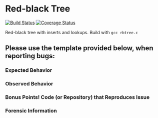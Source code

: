 # Red-black Tree
[![Build Status](https://travis-ci.org/montao/rbtree.svg?branch=master)](https://travis-ci.com/montao/rbtree) 
[![Coverage Status](https://coveralls.io/repos/github/montao/rbtree2/badge.svg?branch=master)](https://coveralls.io/github/montao/rbtree?branch=master)

Red-black tree with inserts and lookups.
Build with `gcc rbtree.c`

Please use the template provided below, when reporting bugs:
-----

### Expected Behavior

### Observed Behavior

### Bonus Points! Code (or Repository) that Reproduces Issue

### Forensic Information
